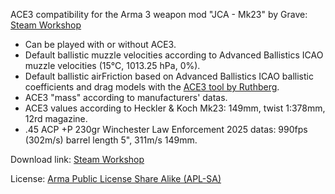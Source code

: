 ACE3 compatibility for the Arma 3 weapon mod "JCA - Mk23" by Grave: [Steam Workshop](https://steamcommunity.com/sharedfiles/filedetails/?id=3477061208)
- Can be played with or without ACE3.
- Default ballistic muzzle velocities according to Advanced Ballistics ICAO muzzle velocities (15°C, 1013.25 hPa, 0%).
- Default ballistic airFriction based on Advanced Ballistics ICAO ballistic coefficients and drag models with the [ACE3 tool by Ruthberg](https://github.com/acemod/ACE3/blob/master/tools/generate_airfriction_config.py).
- ACE3 "mass" according to manufacturers' datas.
- ACE3 values according to Heckler & Koch Mk23: 149mm, twist 1:378mm, 12rd magazine.
- .45 ACP +P 230gr Winchester Law Enforcement 2025 datas: 990fps (302m/s) barrel length 5", 311m/s 149mm.

Download link: [Steam Workshop](https://steamcommunity.com/sharedfiles/filedetails/?id=3478492297)

License: [Arma Public License Share Alike (APL-SA)](https://www.bohemia.net/community/licenses/arma-public-license-share-alike)
